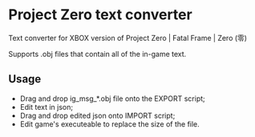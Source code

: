 # Project Zero text converter
Text converter for XBOX version of Project Zero | Fatal Frame | Zero (零)

Supports .obj files that contain all of the in-game text.

## Usage
- Drag and drop ig_msg_\*.obj file onto the EXPORT script;
- Edit text in json;
- Drag and drop edited json onto IMPORT script;
- Edit game's executeable to replace the size of the file.
